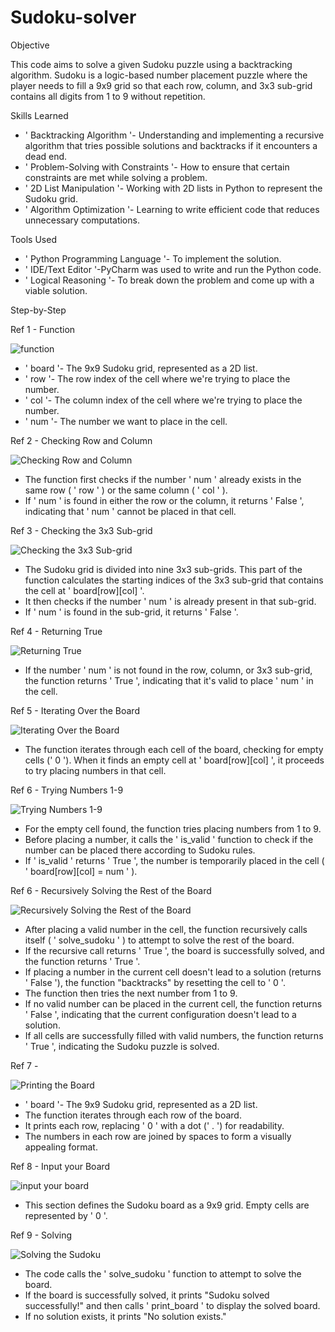 # Sudoku-solver

Objective

This code aims to solve a given Sudoku puzzle using a backtracking algorithm. Sudoku is a logic-based number placement puzzle where the player needs to fill a 9x9 grid so that each row, column, and 3x3 sub-grid contains all digits from 1 to 9 without repetition.

Skills Learned

- ' Backtracking Algorithm '- Understanding and implementing a recursive algorithm that tries possible solutions and backtracks if it encounters a dead end.
- ' Problem-Solving with Constraints '- How to ensure that certain constraints are met while solving a problem.
- ' 2D List Manipulation '- Working with 2D lists in Python to represent the Sudoku grid.
- ' Algorithm Optimization '- Learning to write efficient code that reduces unnecessary computations.

Tools Used


- ' Python Programming Language '- To implement the solution.
- ' IDE/Text Editor '-PyCharm was used to write and run the Python code.
- ' Logical Reasoning '- To break down the problem and come up with a viable solution.


Step-by-Step


Ref 1 - Function



![function](https://github.com/user-attachments/assets/4a799f12-9fb4-436c-9424-cb67b55dd03e)

- ' board '- The 9x9 Sudoku grid, represented as a 2D list.
- ' row '- The row index of the cell where we're trying to place the number.
- ' col '- The column index of the cell where we're trying to place the number.
- ' num '- The number we want to place in the cell.


Ref 2 - Checking Row and Column



![Checking Row and Column](https://github.com/user-attachments/assets/7d8cf3a3-f25d-487e-81f7-4c37620a8e8b)


- The function first checks if the number ' num ' already exists in the same row ( ' row ' ) or the same column ( ' col ' ).
- If  ' num ' is found in either the row or the column, it returns ' False ', indicating that ' num ' cannot be placed in that cell.

Ref 3 - Checking the 3x3 Sub-grid



![Checking the 3x3 Sub-grid](https://github.com/user-attachments/assets/ff22fe96-beb1-4c53-afca-e6c1116d4de3)



- The Sudoku grid is divided into nine 3x3 sub-grids. This part of the function calculates the starting indices of the 3x3 sub-grid that contains the cell at ' board[row][col] '.
- It then checks if the number ' num ' is already present in that sub-grid.
- If ' num ' is found in the sub-grid, it returns ' False '.

Ref 4 - Returning True


![Returning True](https://github.com/user-attachments/assets/cb21632a-cdc5-41e0-bf93-abf151ff1674)

- If the number ' num ' is not found in the row, column, or 3x3 sub-grid, the function returns ' True ', indicating that it's valid to place ' num ' in the cell.


Ref 5 - Iterating Over the Board




![Iterating Over the Board](https://github.com/user-attachments/assets/90dd9230-18d9-41a4-aab8-02db4e1dba55)


- The function iterates through each cell of the board, checking for empty cells (' 0 ').
When it finds an empty cell at ' board[row][col] ', it proceeds to try placing numbers in that cell.



Ref 6 - Trying Numbers 1-9



![Trying Numbers 1-9](https://github.com/user-attachments/assets/a86e8456-95f2-40b3-a67b-3784d59f9c8a)


- For the empty cell found, the function tries placing numbers from 1 to 9.
- Before placing a number, it calls the ' is_valid ' function to check if the number can be placed there according to Sudoku rules.
- If ' is_valid ' returns ' True ', the number is temporarily placed in the cell ( ' board[row][col] = num ' ).




Ref 6 - Recursively Solving the Rest of the Board




![Recursively Solving the Rest of the Board](https://github.com/user-attachments/assets/d7d50f26-7eb3-4dd4-86ae-6e0535d5eec0)


- After placing a valid number in the cell, the function recursively calls itself ( ' solve_sudoku ' ) to attempt to solve the rest of the board.
- If the recursive call returns ' True ', the board is successfully solved, and the function returns ' True '.
- If placing a number in the current cell doesn't lead to a solution (returns ' False '), the function "backtracks" by resetting the cell to ' 0 '.
- The function then tries the next number from 1 to 9.
- If no valid number can be placed in the current cell, the function returns ' False ', indicating that the current configuration doesn't lead to a solution.
- If all cells are successfully filled with valid numbers, the function returns ' True ', indicating the Sudoku puzzle is solved.




Ref 7 - 



![Printing the Board](https://github.com/user-attachments/assets/0b95c65e-8882-4baa-be57-415b2f247675)



- ' board '- The 9x9 Sudoku grid, represented as a 2D list.
- The function iterates through each row of the board.
- It prints each row, replacing ' 0 ' with a dot (' . ') for readability.
- The numbers in each row are joined by spaces to form a visually appealing format.




Ref 8 - Input your Board



![input your board](https://github.com/user-attachments/assets/affa5024-a068-4afb-ba90-6d868b77b395)


- This section defines the Sudoku board as a 9x9 grid. Empty cells are represented by ' 0 '.



Ref 9 - Solving 





![Solving the Sudoku](https://github.com/user-attachments/assets/68919b7a-d143-4710-800a-eca446feae4b)



- The code calls the ' solve_sudoku ' function to attempt to solve the board.
- If the board is successfully solved, it prints "Sudoku solved successfully!" and then calls ' print_board ' to display the solved board.
- If no solution exists, it prints "No solution exists."













